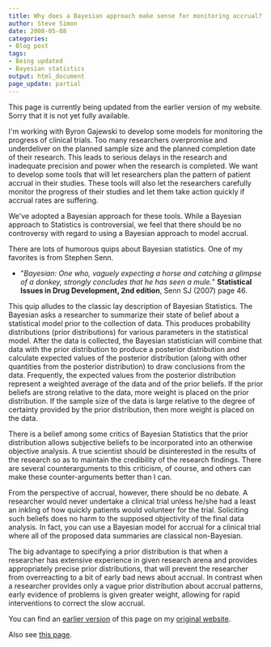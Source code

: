```yaml
---
title: Why does a Bayesian approach make sense for monitoring accrual?
author: Steve Simon
date: 2008-05-08
categories:
- Blog post
tags:
- Being updated
- Bayesian statistics
output: html_document
page_update: partial
---
```

This page is currently being updated from the earlier version of my website. Sorry that it is not yet fully available.

I'm working with Byron Gajewski to develop some models for monitoring the progress of clinical trials. Too many researchers overpromise and underdeliver on the planned sample size and the planned completion date of their research. This leads to serious delays in the research and inadequate precision and power when the research is completed. We want to develop some tools that will let researchers plan the pattern of patient accrual in their studies. These tools will also let the researchers carefully monitor the progress of their studies and let them take action quickly if accrual rates are suffering.

<!---More--->

We've adopted a Bayesian approach for these tools. While a Bayesian approach to Statistics is controversial, we feel that there should be no controversy with regard to using a Bayesian approach to model accrual.

There are lots of humorous quips about Bayesian statistics. One of my favorites is from Stephen Senn.

+ "*Bayesian: One who, vaguely expecting a horse and catching a glimpse of a donkey, strongly concludes that he has seen a mule.*" **Statistical Issues in Drug Development, 2nd edition**, Senn SJ (2007) page 46.

This quip alludes to the classic lay description of Bayesian Statistics. The Bayesian asks a researcher to summarize their state of belief about a statistical model prior to the collection of data. This produces probability distributions (prior distributions) for various parameters in the statistical model. After the data is collected, the Bayesian statistician will combine that data with the prior distribution to produce a posterior distribution and calculate expected values of the posterior distribution (along with other quantities from the posterior distribution) to draw conclusions from the data. Frequently, the expected values from the posterior distribution represent a weighted average of the data and of the prior beliefs. If the prior beliefs are strong relative to the data, more weight is placed on the prior distribution. If the sample size of the data is large relative to the degree of certainty provided by the prior distribution, then more weight is placed on the data.

There is a belief among some critics of Bayesian Statistics that the prior distribution allows subjective beliefs to be incorporated into an otherwise objective analysis. A true scientist should be disinterested in the results of the research so as to maintain the credibility of the research findings. There are several counterarguments to this criticism, of course, and others can make these counter-arguments better than I can.

From the perspective of accrual, however, there should be no debate. A researcher would never undertake a clinical trial unless he/she had a least an inkling of how quickly patients would volunteer for the trial. Soliciting such beliefs does no harm to the supposed objectivity of the final data analysis. In fact, you can use a Bayesian model for accrual for a clinical trial where all of the proposed data summaries are classical non-Bayesian.

The big advantage to specifying a prior distribution is that when a researcher has extensive experience in given research arena and provides appropriately precise prior distributions, that will prevent the researcher from overreacting to a bit of early bad news about accrual. In contrast when a researcher provides only a vague prior distribution about accrual patterns, early evidence of problems is given greater weight, allowing for rapid interventions to correct the slow accrual.

You can find an [earlier version][sim1] of this page on my [original website][sim2].

[sim1]: http://www.pmean.com/08/WhyBayesian.html
[sim2]: http://www.pmean.com/original_site.html

Also see [this page][sim3].

[sim3]: http://www.pmean.com/08a/WhyBayesian.html